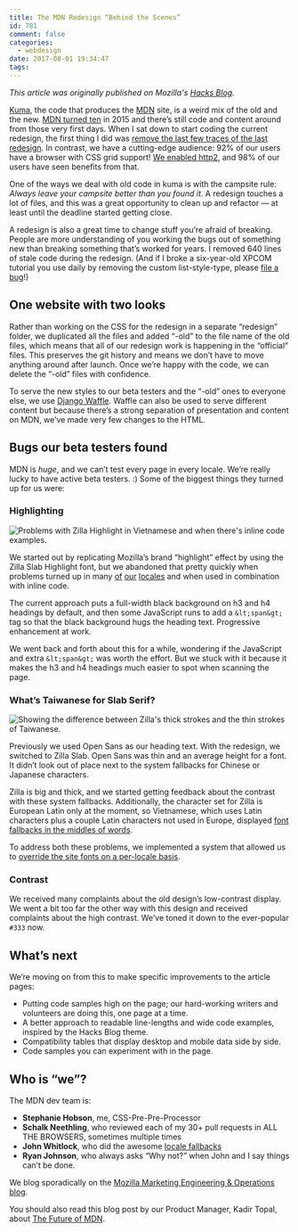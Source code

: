 ```yaml
---
title: The MDN Redesign “Behind the Scenes”
id: 781
comment: false
categories:
  - webdesign
date: 2017-08-01 19:34:47
tags:
---
```


_This article was originally published on Mozilla's [Hacks Blog](https://hacks.mozilla.org/2017/07/the-mdn-redesign-behind-the-scenes/)._

[Kuma](https://github.com/mozilla/kuma), the code that produces the [MDN](https://developer.mozilla.org/en-US/) site, is a weird mix of the old and the new. [MDN turned ten](https://developer.mozilla.org/en-US/docs/MDN_at_ten) in 2015 and there’s still code and content around from those very first days. When I sat down to start coding the current redesign, the first thing I did was [remove the last few traces of the last redesign](https://github.com/mozilla/kuma/pull/4254). In contrast, we have a cutting-edge audience: 92% of our users have a browser with CSS grid support! [We enabled http2](https://mozilla.github.io/meao/2017/06/26/http2/), and 98% of our users have seen benefits from that.

One of the ways we deal with old code in kuma is with the campsite rule: _Always leave your campsite better than you found it_. A redesign touches a lot of files, and this was a great opportunity to clean up and refactor — at least until the deadline started getting close.

A redesign is also a great time to change stuff you’re afraid of breaking. People are more understanding of you working the bugs out of something new than breaking something that’s worked for years. I removed 640 lines of stale code during the redesign. (And if I broke a six-year-old XPCOM tutorial you use daily by removing the custom list-style-type, please [file a bug](https://bugzilla.mozilla.org/enter_bug.cgi?format=guided#h=dupes|Mozilla%20Developer%20Network|)!)

## One website with two looks

Rather than working on the CSS for the redesign in a separate “redesign” folder, we duplicated all the files and added “-old” to the file name of the old files, which means that all of our redesign work is happening in the “official” files. This preserves the git history and means we don’t have to move anything around after launch. Once we’re happy with the code, we can delete the “-old” files with confidence.

To serve the new styles to our beta testers and the “-old” ones to everyone else, we use [Django Waffle](https://github.com/jsocol/django-waffle). Waffle can also be used to serve different content but because there’s a strong separation of presentation and content on MDN, we’ve made very few changes to the HTML.

## Bugs our beta testers found

MDN is _huge_, and we can’t test every page in every locale. We’re really lucky to have active beta testers. :) Some of the biggest things they turned up for us were:

### Highlighting

![Problems with Zilla Highlight in Vietnamese and when there&#039;s inline code examples.](http://stephaniehobson.ca/wordpress/wp-content/uploads/2017/10/vi.png)

We started out by replicating Mozilla’s brand “highlight” effect by using the Zilla Slab Highlight font, but we abandoned that pretty quickly when problems turned up in many [of](https://bugzilla.mozilla.org/show_bug.cgi?id=1375831) [our](https://bugzilla.mozilla.org/show_bug.cgi?id=1375917) [locales](https://bugzilla.mozilla.org/show_bug.cgi?id=1375879) and when used in combination with inline code.

The current approach puts a full-width black background on h3 and h4 headings by default, and then some JavaScript runs to add a `&lt;span&gt;` tag so that the black background hugs the heading text. Progressive enhancement at work.

We went back and forth about this for a while, wondering if the JavaScript and extra `&lt;span&gt;` was worth the effort. But we stuck with it because it makes the h3 and h4 headings much easier to spot when scanning the page.

### What’s Taiwanese for Slab Serif?

![Showing the difference between Zilla&#039;s thick strokes and the thin strokes of Taiwanese.](http://stephaniehobson.ca/wordpress/wp-content/uploads/2017/10/taiwanese.png)

Previously we used Open Sans as our heading text. With the redesign, we switched to Zilla Slab. Open Sans was thin and an average height for a font. It didn’t look out of place next to the system fallbacks for Chinese or Japanese characters.

Zilla is big and thick, and we started getting feedback about the contrast with these system fallbacks. Additionally, the character set for Zilla is European Latin only at the moment, so Vietnamese, which uses Latin characters plus a couple Latin characters not used in Europe, displayed [font fallbacks in the middles of words](https://bugzilla.mozilla.org/show_bug.cgi?id=1379259).

To address both these problems, we implemented a system that allowed us to [override the site fonts on a per-locale basis](https://bugzilla.mozilla.org/show_bug.cgi?id=1379259).

### Contrast

We received many complaints about the old design’s low-contrast display. We went a bit too far the other way with this design and received complaints about the high contrast. We’ve toned it down to the ever-popular `#333` now.

## What’s next

We’re moving on from this to make specific improvements to the article pages:

* Putting code samples high on the page; our hard-working writers and volunteers are doing this, one page at a time.
* A better approach to readable line-lengths and wide code examples, inspired by the Hacks Blog theme.
* Compatibility tables that display desktop and mobile data side by side.
* Code samples you can experiment with in the page.

## Who is “we”?

The MDN dev team is:

* **Stephanie Hobson**, me, CSS-Pre-Pre-Processor
* **Schalk Neethling**, who reviewed each of my 30+ pull requests in ALL THE BROWSERS, sometimes multiple times
* **John Whitlock**, who did the awesome [locale fallbacks](https://github.com/mozilla/kuma/pull/4303#issue-241394205)
* **Ryan Johnson**, who always asks “Why not?” when John and I say things can’t be done.

We blog sporadically on the [Mozilla Marketing Engineering &amp; Operations blog](https://mozilla.github.io/meao/2017/07/06/kuma-report/).

You should also read this blog post by our Product Manager, Kadir Topal, about [The Future of MDN](https://blog.mozilla.org/opendesign/future-mdn-focus-web-docs/).
